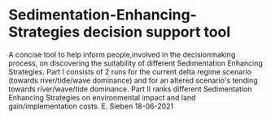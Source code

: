 # Sedimentation-Enhancing-Strategies decision support tool
A concise tool to help inform people,involved in the decisionmaking process, on discovering the suitability of different Sedimentation Enhancing Strategies. Part I consists of 2 runs for the current delta regime scenario (towards river/tide/wave dominance) and for an altered scenario's tending towards river/wave/tide dominance. Part II ranks different Sedimentation Enhancing Strategies on environmental impact and land gain/implementation costs.
E. Sieben 18-06-2021
